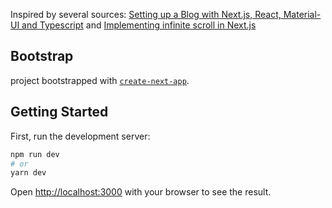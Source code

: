 Inspired by several sources: [Setting up a Blog with Next.js, React, Material-UI and Typescript](https://dev.to/felixmohr/setting-up-a-blog-with-next-js-react-material-ui-and-typescript-2m6k) 
and 
[Implementing infinite scroll in Next.js](https://ellismin.com/2020/05/next-infinite-scroll/)

## Bootstrap
project bootstrapped with [`create-next-app`](https://github.com/vercel/next.js/tree/canary/packages/create-next-app).

## Getting Started

First, run the development server:

```bash
npm run dev
# or
yarn dev
```

Open [http://localhost:3000](http://localhost:3000) with your browser to see the result.